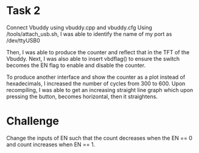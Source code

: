 # Task 2
Connect Vbuddy using vbuddy.cpp and vbuddy.cfg
Using /tools/attach_usb.sh, I was able to identify the name of my port as /dev/ttyUSB0

Then, I was able to produce the counter and reflect that in the TFT of the Vbuddy.
Next, I was also able to insert vbdflag() to ensure the switch becomes the EN flag to enable and disable the counter.

To produce another interface and show the counter as a plot instead of hexadecimals, I increased the number of cycles from 300 to 600. Upon recompiling, I was able to get an increasing straight line graph which upon pressing the button, becomes horizontal, then it straightens.

# Challenge
Change the inputs of EN such that the count decreases when the EN == 0 and count increases when EN == 1.